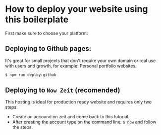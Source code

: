 # How to deploy your website using this boilerplate

First make sure to choose your platform:

## Deploying to Github pages:

It's great for small projects that don't require your own domain or real use with users and growth, for example: Personal portfolio websites.

```sh
$ npm run deploy:github
```

## Deploying to `Now Zeit` (recomended)

This hosting is ideal for production ready website and requires only two steps.

- Create an accound on zeit and come back to this tutorial.
- After creating the account type on the command line: `$ now` and follow the steps.
